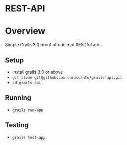 REST-API
=============

# Overview
Simple Grails 3.0 proof of concept RESTful api.

## Setup
* install grails 3.0 or above
* `git clone git@github.com:chriscantu/grails-api.git`
* `cd grails-api`

## Running
* `grails run-app`

## Testing
* `grails test-app`
